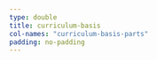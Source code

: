 ```yaml
---
type: double
title: curriculum-basis
col-names: "curriculum-basis-parts"
padding: no-padding
---
```

